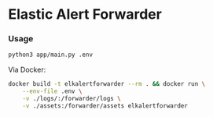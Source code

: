 # Elastic Alert Forwarder

### Usage

```sh
python3 app/main.py .env
```

Via Docker:
```sh
docker build -t elkalertforwarder --rm . && docker run \
    --env-file .env \
    -v ./logs/:/forwarder/logs \
    -v ./assets:/forwarder/assets elkalertforwarder
```
